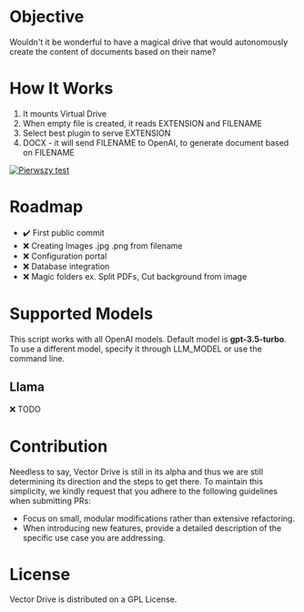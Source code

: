 # Objective

Wouldn't it be wonderful to have a magical drive that would autonomously create the content of documents based on their name?


# How It Works<a name="how-it-works"></a>

1. It mounts Virtual Drive
2. When empty file is created, it reads EXTENSION and FILENAME
3. Select best plugin to serve EXTENSION
4. DOCX - it will send FILENAME to OpenAI, to generate document based on FILENAME

[![Pierwszy test](http://img.youtube.com/vi/bHabB_6NGrA/0.jpg)](https://youtu.be/bHabB_6NGrA "Pierwszy test")

#  Roadmap

- ✔️ First public commit
- ❌ Creating Images .jpg .png from filename
- ❌ Configuration portal
- ❌ Database integration
- ❌ Magic folders ex. Split PDFs, Cut background from image




# Supported Models<a name="supported-models"></a>

This script works with all OpenAI models. Default model is **gpt-3.5-turbo**. To use a different model, specify it through LLM_MODEL or use the command line.

## Llama

❌ TODO

# Contribution

Needless to say, Vector Drive is still in its alpha and thus we are still determining its direction and the steps to get there. To maintain this simplicity, we kindly request that you adhere to the following guidelines when submitting PRs:

- Focus on small, modular modifications rather than extensive refactoring.
- When introducing new features, provide a detailed description of the specific use case you are addressing.

# License

Vector Drive is distributed on a GPL License.
